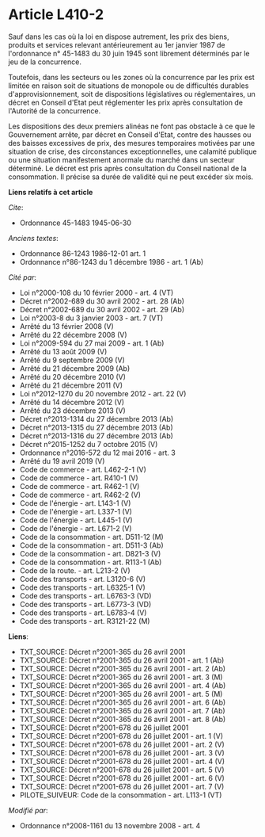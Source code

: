 # Article L410-2

Sauf dans les cas où la loi en dispose autrement, les prix des biens, produits et services relevant antérieurement au 1er
janvier 1987 de l'ordonnance n° 45-1483 du 30 juin 1945 sont librement déterminés par le jeu de la concurrence.

Toutefois, dans les secteurs ou les zones où la concurrence par les prix est limitée en raison soit de situations de monopole
ou de difficultés durables d'approvisionnement, soit de dispositions législatives ou réglementaires, un décret en Conseil
d'Etat peut réglementer les prix après consultation de l'Autorité de la concurrence.

Les dispositions des deux premiers alinéas ne font pas obstacle à ce que le Gouvernement arrête, par décret en Conseil
d'Etat, contre des hausses ou des baisses excessives de prix, des mesures temporaires motivées par une situation de crise,
des circonstances exceptionnelles, une calamité publique ou une situation manifestement anormale du marché dans un secteur
déterminé. Le décret est pris après consultation du Conseil national de la consommation. Il précise sa durée de validité qui
ne peut excéder six mois.

**Liens relatifs à cet article**

_Cite_:

  - Ordonnance 45-1483 1945-06-30

_Anciens textes_:

  - Ordonnance 86-1243 1986-12-01 art. 1
  - Ordonnance n°86-1243 du 1 décembre 1986 - art. 1 (Ab)

_Cité par_:

  - Loi n°2000-108 du 10 février 2000 - art. 4 (VT)
  - Décret n°2002-689 du 30 avril 2002 - art. 28 (Ab)
  - Décret n°2002-689 du 30 avril 2002 - art. 29 (Ab)
  - Loi n°2003-8 du 3 janvier 2003 - art. 7 (VT)
  - Arrêté du 13 février 2008 (V)
  - Arrêté du 22 décembre 2008 (V)
  - Loi n°2009-594 du 27 mai 2009 - art. 1 (Ab)
  - Arrêté du 13 août 2009 (V)
  - Arrêté du 9 septembre 2009 (V)
  - Arrêté du 21 décembre 2009 (Ab)
  - Arrêté du 20 décembre 2010 (V)
  - Arrêté du 21 décembre 2011 (V)
  - Loi n°2012-1270 du 20 novembre 2012 - art. 22 (V)
  - Arrêté du 14 décembre 2012 (V)
  - Arrêté du 23 décembre 2013 (V)
  - Décret n°2013-1314 du 27 décembre 2013 (Ab)
  - Décret n°2013-1315 du 27 décembre 2013 (Ab)
  - Décret n°2013-1316 du 27 décembre 2013 (Ab)
  - Décret n°2015-1252 du 7 octobre 2015 (V)
  - Ordonnance n°2016-572 du 12 mai 2016 - art. 3
  - Arrêté du 19 avril 2019 (V)
  - Code de commerce - art. L462-2-1 (V)
  - Code de commerce - art. R410-1 (V)
  - Code de commerce - art. R462-1 (V)
  - Code de commerce - art. R462-2 (V)
  - Code de l'énergie - art. L143-1 (V)
  - Code de l'énergie - art. L337-1 (V)
  - Code de l'énergie - art. L445-1 (V)
  - Code de l'énergie - art. L671-2 (V)
  - Code de la consommation - art. D511-12 (M)
  - Code de la consommation - art. D511-3 (Ab)
  - Code de la consommation - art. D821-3 (V)
  - Code de la consommation - art. R113-1 (Ab)
  - Code de la route. - art. L213-2 (V)
  - Code des transports - art. L3120-6 (V)
  - Code des transports - art. L6325-1 (V)
  - Code des transports - art. L6763-3 (VD)
  - Code des transports - art. L6773-3 (VD)
  - Code des transports - art. L6783-4 (V)
  - Code des transports - art. R3121-22 (M)

**Liens**:

  - TXT_SOURCE: Décret n°2001-365 du 26 avril 2001
  - TXT_SOURCE: Décret n°2001-365 du 26 avril 2001 - art. 1 (Ab)
  - TXT_SOURCE: Décret n°2001-365 du 26 avril 2001 - art. 2 (Ab)
  - TXT_SOURCE: Décret n°2001-365 du 26 avril 2001 - art. 3 (M)
  - TXT_SOURCE: Décret n°2001-365 du 26 avril 2001 - art. 4 (Ab)
  - TXT_SOURCE: Décret n°2001-365 du 26 avril 2001 - art. 5 (M)
  - TXT_SOURCE: Décret n°2001-365 du 26 avril 2001 - art. 6 (Ab)
  - TXT_SOURCE: Décret n°2001-365 du 26 avril 2001 - art. 7 (Ab)
  - TXT_SOURCE: Décret n°2001-365 du 26 avril 2001 - art. 8 (Ab)
  - TXT_SOURCE: Décret n°2001-678 du 26 juillet 2001
  - TXT_SOURCE: Décret n°2001-678 du 26 juillet 2001 - art. 1 (V)
  - TXT_SOURCE: Décret n°2001-678 du 26 juillet 2001 - art. 2 (V)
  - TXT_SOURCE: Décret n°2001-678 du 26 juillet 2001 - art. 3 (V)
  - TXT_SOURCE: Décret n°2001-678 du 26 juillet 2001 - art. 4 (V)
  - TXT_SOURCE: Décret n°2001-678 du 26 juillet 2001 - art. 5 (V)
  - TXT_SOURCE: Décret n°2001-678 du 26 juillet 2001 - art. 6 (V)
  - TXT_SOURCE: Décret n°2001-678 du 26 juillet 2001 - art. 7 (V)
  - PILOTE_SUIVEUR: Code de la consommation - art. L113-1 (VT)

_Modifié par_:

  - Ordonnance n°2008-1161 du 13 novembre 2008 - art. 4
